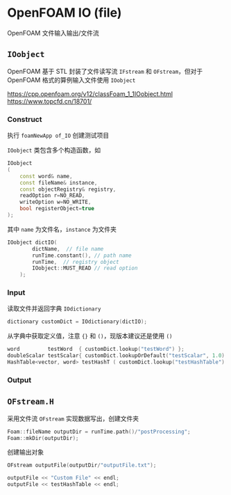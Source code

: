 # OpenFOAM IO (file)

OpenFOAM 文件输入输出/文件流

## `IOobject`

OpenFOAM 基于 STL 封装了文件读写流 `IFstream` 和 `OFstream`，但对于 OpenFOAM 格式的算例输入文件使用 `IOobject`

<https://cpp.openfoam.org/v12/classFoam_1_1IOobject.html>
<https://www.topcfd.cn/18701/>

### Construct

执行 `foamNewApp of_IO` 创建测试项目

`IOobject` 类包含多个构造函数，如

```c++
IOobject
(
    const word& name,
    const fileName& instance,
    const objectRegistry& registry,
    readOption r=NO_READ,
    writeOption w=NO_WRITE,
    bool registerObject=true
);
```

其中 `name` 为文件名，`instance` 为文件夹

```c++
IOobject dictIO(
        dictName,  // file name
        runTime.constant(), // path name
        runTime,  // registry object
        IOobject::MUST_READ // read option
    );
```

### Input

读取文件并返回字典 `IOdictionary`

```c++
dictionary customDict = IOdictionary(dictIO);
```

从字典中获取定义值，注意 `{}` 和 `()`，现版本建议还是使用 `()`

```c++
word         testWord  { customDict.lookup("testWord") };
doubleScalar testScalar{ customDict.lookupOrDefault("testScalar", 1.0) };
HashTable<vector, word> testHashT ( customDict.lookup("testHashTable") );
```

### Output

## `OFstream.H`

采用文件流 `OFstream` 实现数据写出，创建文件夹

```c++
Foam::fileName outputDir = runTime.path()/"postProcessing";
Foam::mkDir(outputDir);
```

创建输出对象

```c++
OFstream outputFile(outputDir/"outputFile.txt");

outputFile << "Custom File" << endl;
outputFile << testHashTable << endl;
```
